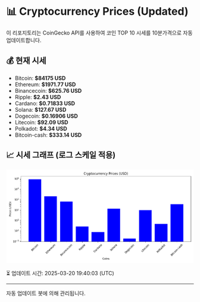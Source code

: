 
# 📊 Cryptocurrency Prices (Updated)

이 리포지토리는 CoinGecko API를 사용하여 코인 TOP 10 시세를 10분가격으로 자동 업데이트합니다.

## 💰 현재 시세
- Bitcoin: **$84175 USD**
- Ethereum: **$1971.77 USD**
- Binancecoin: **$625.76 USD**
- Ripple: **$2.43 USD**
- Cardano: **$0.71833 USD**
- Solana: **$127.67 USD**
- Dogecoin: **$0.16906 USD**
- Litecoin: **$92.09 USD**
- Polkadot: **$4.34 USD**
- Bitcoin-cash: **$333.14 USD**

## 📈 시세 그래프 (로그 스케일 적용)
![Crypto Prices](crypto_prices.png)

⏳ 업데이트 시간: 2025-03-20 19:40:03 (UTC)

---
자동 업데이트 봇에 의해 관리됩니다.
